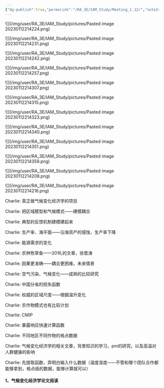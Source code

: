 ```yaml
---
{"dg-publish":true,"permalink":"/RA_3E/IAM_Study/Meeting_1.12/","noteIcon":"","created":"2024-01-26T20:12:27.331+08:00","updated":"2024-04-03T00:40:43.557+08:00"}
---
```



![](/img/user/RA_3E/IAM_Study/pictures/Pasted image 20230112214224.png)

![](/img/user/RA_3E/IAM_Study/pictures/Pasted image 20230112214231.png)

![](/img/user/RA_3E/IAM_Study/pictures/Pasted image 20230112214242.png)

![](/img/user/RA_3E/IAM_Study/pictures/Pasted image 20230112214257.png)

![](/img/user/RA_3E/IAM_Study/pictures/Pasted image 20230112214307.png)

![](/img/user/RA_3E/IAM_Study/pictures/Pasted image 20230112214315.png)

![](/img/user/RA_3E/IAM_Study/pictures/Pasted image 20230112214323.png)

![](/img/user/RA_3E/IAM_Study/pictures/Pasted image 20230112214340.png)

![](/img/user/RA_3E/IAM_Study/pictures/Pasted image 20230112214351.png)

![](/img/user/RA_3E/IAM_Study/pictures/Pasted image 20230112214359.png)

![](/img/user/RA_3E/IAM_Study/pictures/Pasted image 20230112214208.png)

![](/img/user/RA_3E/IAM_Study/pictures/Pasted image 20230112214216.png)

Charlie:
真正做气候变化经济学的项目

Charlie:
把区域模型和气候模式——建模耦合

Charlie:
典型的反馈机制建模建起来

Charlie:
生产率、海平面——沿海资产的侵蚀，生产率下降

Charlie:
能源需求的变化

Charlie:
农林牧草鱼——2016,的文章，徐晋涛

Charlie:
因果更准确——耦合更困难，未来情景

Charlie:
空气污染、气候变化——成熟的比较研究

Charlie:
中国分省的损失函数

Charlie:
权威的区域尺度——根据温升变化

Charlie:
农作物模式也有比较计划

Charlie:
CMIP

Charlie:
暴露响应快速计算函数

Charlie:
不同地区不同作物的格点数据

Charlie:
气候变化经济学的相关文章，背景知识的学习，pm的研究，以及高温对人群健康的影响

Charlie:
先提取函数，弄明白输入什么数据（温度湿度——不管和哪个团队合作都能够拿到，格点级的数据，能够计算就可以）


#### 1、气候变化经济学论文阅读






